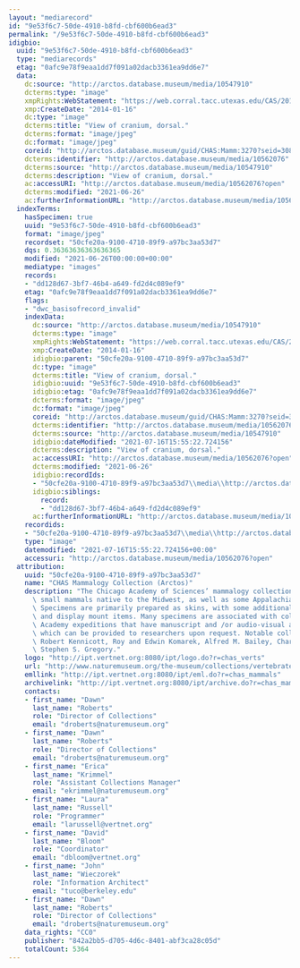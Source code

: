 ```yaml
---
layout: "mediarecord"
id: "9e53f6c7-50de-4910-b8fd-cbf600b6ead3"
permalink: "/9e53f6c7-50de-4910-b8fd-cbf600b6ead3"
idigbio:
  uuid: "9e53f6c7-50de-4910-b8fd-cbf600b6ead3"
  type: "mediarecords"
  etag: "0afc9e78f9eaa1dd7f091a02dacb3361ea9dd6e7"
  data:
    dc:source: "http://arctos.database.museum/media/10547910"
    dcterms:type: "image"
    xmpRights:WebStatement: "https://web.corral.tacc.utexas.edu/CAS/20161217-02/jpg/chas_mamm_3270.5.jpg"
    xmp:CreateDate: "2014-01-16"
    dc:type: "image"
    dcterms:title: "View of cranium, dorsal."
    dcterms:format: "image/jpeg"
    dc:format: "image/jpeg"
    coreid: "http://arctos.database.museum/guid/CHAS:Mamm:3270?seid=3087509"
    dcterms:identifier: "http://arctos.database.museum/media/10562076"
    dcterms:source: "http://arctos.database.museum/media/10547910"
    dcterms:description: "View of cranium, dorsal."
    ac:accessURI: "http://arctos.database.museum/media/10562076?open"
    dcterms:modified: "2021-06-26"
    ac:furtherInformationURL: "http://arctos.database.museum/media/10562076"
  indexTerms:
    hasSpecimen: true
    uuid: "9e53f6c7-50de-4910-b8fd-cbf600b6ead3"
    format: "image/jpeg"
    recordset: "50cfe20a-9100-4710-89f9-a97bc3aa53d7"
    dqs: 0.36363636363636365
    modified: "2021-06-26T00:00:00+00:00"
    mediatype: "images"
    records:
    - "dd128d67-3bf7-46b4-a649-fd2d4c089ef9"
    etag: "0afc9e78f9eaa1dd7f091a02dacb3361ea9dd6e7"
    flags:
    - "dwc_basisofrecord_invalid"
    indexData:
      dc:source: "http://arctos.database.museum/media/10547910"
      dcterms:type: "image"
      xmpRights:WebStatement: "https://web.corral.tacc.utexas.edu/CAS/20161217-02/jpg/chas_mamm_3270.5.jpg"
      xmp:CreateDate: "2014-01-16"
      idigbio:parent: "50cfe20a-9100-4710-89f9-a97bc3aa53d7"
      dc:type: "image"
      dcterms:title: "View of cranium, dorsal."
      idigbio:uuid: "9e53f6c7-50de-4910-b8fd-cbf600b6ead3"
      idigbio:etag: "0afc9e78f9eaa1dd7f091a02dacb3361ea9dd6e7"
      dcterms:format: "image/jpeg"
      dc:format: "image/jpeg"
      coreid: "http://arctos.database.museum/guid/CHAS:Mamm:3270?seid=3087509"
      dcterms:identifier: "http://arctos.database.museum/media/10562076"
      dcterms:source: "http://arctos.database.museum/media/10547910"
      idigbio:dateModified: "2021-07-16T15:55:22.724156"
      dcterms:description: "View of cranium, dorsal."
      ac:accessURI: "http://arctos.database.museum/media/10562076?open"
      dcterms:modified: "2021-06-26"
      idigbio:recordIds:
      - "50cfe20a-9100-4710-89f9-a97bc3aa53d7\\media\\http://arctos.database.museum/media/10562076"
      idigbio:siblings:
        record:
        - "dd128d67-3bf7-46b4-a649-fd2d4c089ef9"
      ac:furtherInformationURL: "http://arctos.database.museum/media/10562076"
    recordids:
    - "50cfe20a-9100-4710-89f9-a97bc3aa53d7\\media\\http://arctos.database.museum/media/10562076"
    type: "image"
    datemodified: "2021-07-16T15:55:22.724156+00:00"
    accessuri: "http://arctos.database.museum/media/10562076?open"
  attribution:
    uuid: "50cfe20a-9100-4710-89f9-a97bc3aa53d7"
    name: "CHAS Mammalogy Collection (Arctos)"
    description: "The Chicago Academy of Sciences’ mammalogy collection contains mostly\
      \ small mammals native to the Midwest, as well as some Appalachian species.\
      \ Specimens are primarily prepared as skins, with some additional osteological\
      \ and display mount items. Many specimens are associated with collectors or\
      \ Academy expeditions that have manuscript and /or audio-visual archival material,\
      \ which can be provided to researchers upon request. Notable collectors include\
      \ Robert Kennicott, Roy and Edwin Komarek, Alfred M. Bailey, Charles D. Brower,\
      \ Stephen S. Gregory."
    logo: "http://ipt.vertnet.org:8080/ipt/logo.do?r=chas_verts"
    url: "http://www.naturemuseum.org/the-museum/collections/vertebrates"
    emllink: "http://ipt.vertnet.org:8080/ipt/eml.do?r=chas_mammals"
    archivelink: "http://ipt.vertnet.org:8080/ipt/archive.do?r=chas_mammals"
    contacts:
    - first_name: "Dawn"
      last_name: "Roberts"
      role: "Director of Collections"
      email: "droberts@naturemuseum.org"
    - first_name: "Dawn"
      last_name: "Roberts"
      role: "Director of Collections"
      email: "droberts@naturemuseum.org"
    - first_name: "Erica"
      last_name: "Krimmel"
      role: "Assistant Collections Manager"
      email: "ekrimmel@naturemuseum.org"
    - first_name: "Laura"
      last_name: "Russell"
      role: "Programmer"
      email: "larussell@vertnet.org"
    - first_name: "David"
      last_name: "Bloom"
      role: "Coordinator"
      email: "dbloom@vertnet.org"
    - first_name: "John"
      last_name: "Wieczorek"
      role: "Information Architect"
      email: "tuco@berkeley.edu"
    - first_name: "Dawn"
      last_name: "Roberts"
      role: "Director of Collections"
      email: "droberts@naturemuseum.org"
    data_rights: "CC0"
    publisher: "842a2bb5-d705-4d6c-8401-abf3ca28c05d"
    totalCount: 5364
---
```

